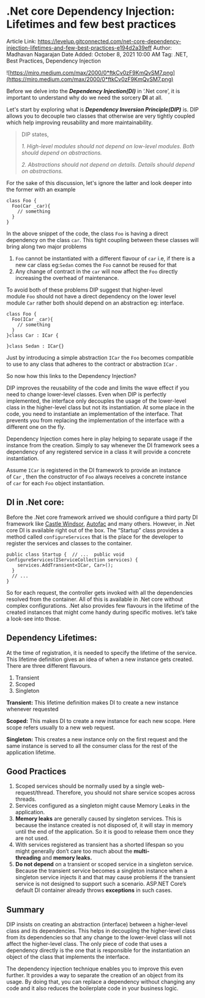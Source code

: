 # .Net core Dependency Injection: Lifetimes and few best practices

Article Link: https://levelup.gitconnected.com/net-core-dependency-injection-lifetimes-and-few-best-practices-e194d2a39eff
Author: Madhavan Nagarajan
Date Added: October 8, 2021 10:00 AM
Tag: .NET, Best Practices, Dependency Injection

![https://miro.medium.com/max/2000/0*ftkCv0zF9KmQvSM7.png](https://miro.medium.com/max/2000/0*ftkCv0zF9KmQvSM7.png)

Before we delve into the ***Dependency Injection(DI)*** in ‘.Net core’, it is important to understand why do we need the sorcery **DI** at all.

Let's start by exploring what is ***Dependency Inversion Principle(DIP)*** is. DIP allows you to decouple two classes that otherwise are very tightly coupled which help improving reusability and more maintainability.

> DIP states,
> 
> 
> *1. High-level modules should not depend on low-level modules. Both should depend on abstractions.*
> 
> *2. Abstractions should not depend on details. Details should depend on abstractions.*
> 

For the sake of this discussion, let's ignore the latter and look deeper into the former with an example

```
class Foo {
  Foo(Car _car){
    // something
  }
}
```

In the above snippet of the code, the class `Foo` is having a direct dependency on the class `car`. This tight coupling between these classes will bring along two major problems

1. `Foo` cannot be instantiated with a different flavour of `car` i.e, if there is a new car class eg:`Sedan` comes the `Foo` cannot be reused for that
2. Any change of contract in the `car` will now affect the `Foo` directly increasing the overhead of maintenance.

To avoid both of these problems DIP suggest that higher-level module `Foo` should not have a direct dependency on the lower level module `Car` rather both should depend on an abstraction eg: interface.

```
class Foo {
  Foo(ICar _car){
    // something
  }
}class Car : ICar {

}class Sedan : ICar{}
```

Just by introducing a simple abstraction `ICar` the `Foo` becomes compatible to use to any class that adheres to the contract or abstraction `ICar` .

So now how this links to the Dependency Injection?

DIP improves the reusability of the code and limits the wave effect if you need to change lower-level classes. Even when DIP is perfectly implemented, the interface only decouples the usage of the lower-level class in the higher-level class but not its instantiation. At some place in the code, you need to instantiate an implementation of the interface. That prevents you from replacing the implementation of the interface with a different one on the fly.

Dependency Injection comes here in play helping to separate usage if the instance from the creation. Simply to say whenever the DI framework sees a dependency of any registered service in a class it will provide a concrete instantiation.

Assume `ICar` is registered in the DI framework to provide an instance of `Car` , then the constructor of `Foo` always receives a concrete instance of `car` for each `Foo` object instantiation.

## **DI in .Net core:**

Before the .Net core framework arrived we should configure a third party DI framework like [Castle Windsor](https://github.com/castleproject/Windsor), [Autofac](https://github.com/autofac/Autofac) and many others. However, in .Net core DI is available right out of the box. The “Startup” class provides a method called `configureServices` that is the place for the developer to register the services and classes to the container.

```
public class Startup {  // ...  public void ConfigureServices(IServiceCollection services) {
    services.AddTransient<ICar, Car>();
  }
  // ...
}
```

So for each request, the controller gets invoked with all the dependencies resolved from the container. All of this is available in .Net core without complex configurations. .Net also provides few flavours in the lifetime of the created instances that might come handy during specific motives. let’s take a look-see into those.

## **Dependency Lifetimes:**

At the time of registration, it is needed to specify the lifetime of the service. This lifetime definition gives an idea of when a new instance gets created. There are three different flavours.

1. Transient
2. Scoped
3. Singleton

**Transient:** This lifetime definition makes DI to create a new instance whenever requested

**Scoped:** This makes DI to create a new instance for each new scope. Here scope refers usually to a new web request.

**Singleton:** This creates a new instance only on the first request and the same instance is served to all the consumer class for the rest of the application lifetime.

## **Good Practices**

1. Scoped services should be normally used by a single web-request/thread. Therefore, you should not share service scopes across threads.
2. Services configured as a singleton might cause Memory Leaks in the application.
3. **Memory leaks** are generally caused by singleton services. This is because the instance created is not disposed of, it will stay in memory until the end of the application. So it is good to release them once they are not used.
4. With services registered as transient has a shorted lifespan so you might generally don’t care too much about the **multi-threading** and **memory leaks.**
5. **Do not depend** on a transient or scoped service in a singleton service. Because the transient service becomes a singleton instance when a singleton service injects it and that may cause problems if the transient service is not designed to support such a scenario. ASP.NET Core’s default DI container already throws **exceptions** in such cases.

## **Summary**

DIP insists on creating an abstraction (interface) between a higher-level class and its dependencies. This helps in decoupling the higher-level class from its dependencies so that any change to the lower-level class will not affect the higher-level class. The only piece of code that uses a dependency directly is the one that is responsible for the instantiation an object of the class that implements the interface.

The dependency injection technique enables you to improve this even further. It provides a way to separate the creation of an object from its usage. By doing that, you can replace a dependency without changing any code and it also reduces the boilerplate code in your business logic.